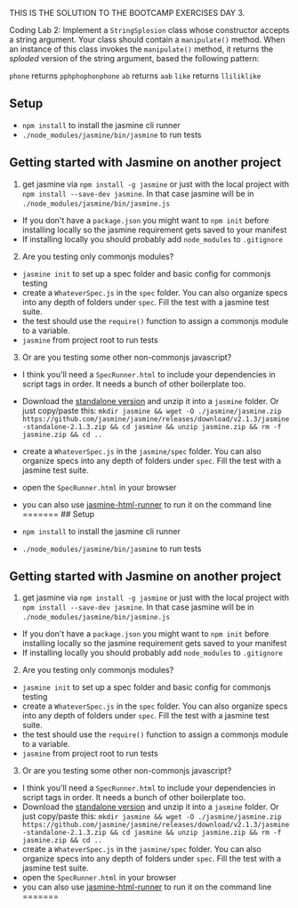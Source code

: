 THIS IS THE SOLUTION TO THE BOOTCAMP EXERCISES DAY 3.

Coding Lab 2:
Implement a `StringSplosion` class whose constructor accepts a string argument. Your class should contain a `manipulate()` method.
When an instance of this class invokes the `manipulate()` method, it returns the _sploded_ version of the string argument, based the following pattern:  

`phone`   returns `pphphophonphone`
`ab`      returns `aab`
`like`    returns `lliliklike`

## Setup

* `npm install` to install the jasmine cli runner
* `./node_modules/jasmine/bin/jasmine` to run tests

## Getting started with Jasmine on another project

1. get jasmine via `npm install -g jasmine` or just with the local project with
   `npm install --save-dev jasmine`. In that case jasmine will be in
   `./node_modules/jasmine/bin/jasmine.js`
 * If you don't have a `package.json` you might want to `npm init` before
   installing locally so the jasmine requirement gets saved to your manifest
 * If installing locally you should probably add `node_modules` to `.gitignore`
2. Are you testing only commonjs modules?
 * `jasmine init` to set up a spec folder and basic config for commonjs testing
 * create a `WhateverSpec.js` in the `spec` folder. You can also organize specs
   into any depth of folders under `spec`. Fill the test with a jasmine test
   suite.
 * the test should use the `require()` function to assign a commonjs module to
   a variable.
 * `jasmine` from project root to run tests
3. Or are you testing some other non-commonjs javascript?
 * I think you'll need a `SpecRunner.html` to include your dependencies in
   script tags in order. It needs a bunch of other boilerplate too.
 * Download the [standalone version](https://github.com/jasmine/jasmine/releases)
   and unzip it into a `jasmine` folder. Or just copy/paste this:
   `mkdir jasmine && wget -O ./jasmine/jasmine.zip https://github.com/jasmine/jasmine/releases/download/v2.1.3/jasmine-standalone-2.1.3.zip && cd jasmine && unzip jasmine.zip && rm -f jasmine.zip && cd ..`
 * create a `WhateverSpec.js` in the `jasmine/spec` folder. You can also
   organize specs into any depth of folders under `spec`. Fill the test with a
   jasmine test suite.
 * open the `SpecRunner.html` in your browser
 * you can also use [jasmine-html-runner](https://www.npmjs.com/package/jasmine-html-runner)
   to run it on the command line
======= ## Setup

 * `npm install` to install the jasmine cli runner
 * `./node_modules/jasmine/bin/jasmine` to run tests

 ## Getting started with Jasmine on another project

 1. get jasmine via `npm install -g jasmine` or just with the local project with
    `npm install --save-dev jasmine`. In that case jasmine will be in
    `./node_modules/jasmine/bin/jasmine.js`
  * If you don't have a `package.json` you might want to `npm init` before
    installing locally so the jasmine requirement gets saved to your manifest
  * If installing locally you should probably add `node_modules` to `.gitignore`
 2. Are you testing only commonjs modules?
  * `jasmine init` to set up a spec folder and basic config for commonjs testing
  * create a `WhateverSpec.js` in the `spec` folder. You can also organize specs
    into any depth of folders under `spec`. Fill the test with a jasmine test
    suite.
  * the test should use the `require()` function to assign a commonjs module to
    a variable.
  * `jasmine` from project root to run tests
 3. Or are you testing some other non-commonjs javascript?
  * I think you'll need a `SpecRunner.html` to include your dependencies in
    script tags in order. It needs a bunch of other boilerplate too.
  * Download the [standalone version](https://github.com/jasmine/jasmine/releases)
    and unzip it into a `jasmine` folder. Or just copy/paste this:
    `mkdir jasmine && wget -O ./jasmine/jasmine.zip https://github.com/jasmine/jasmine/releases/download/v2.1.3/jasmine-standalone-2.1.3.zip && cd jasmine && unzip jasmine.zip && rm -f jasmine.zip && cd ..`
  * create a `WhateverSpec.js` in the `jasmine/spec` folder. You can also
    organize specs into any depth of folders under `spec`. Fill the test with a
    jasmine test suite.
  * open the `SpecRunner.html` in your browser
  * you can also use [jasmine-html-runner](https://www.npmjs.com/package/jasmine-html-runner)
    to run it on the command line
 =======
